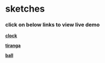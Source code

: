 # sketches


### click on below links to view live demo

**[clock](https://singlebucks.github.io/sketches/clock.html)**

**[tiranga](https://singlebucks.github.io/sketches/tiranga.html)**

**[ball](https://singlebucks.github.io/sketches/ball.html)**



